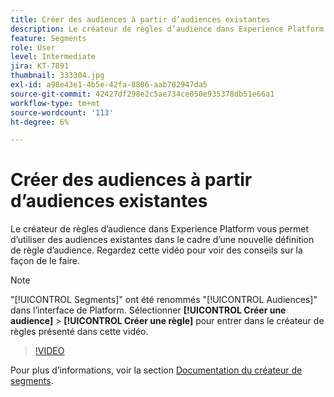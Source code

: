```yaml
---
title: Créer des audiences à partir d’audiences existantes
description: Le créateur de règles d’audience dans Experience Platform vous permet d’utiliser des audiences existantes dans le cadre d’une nouvelle définition de règle d’audience. Regardez cette vidéo pour voir des conseils sur la façon de le faire.
feature: Segments
role: User
level: Intermediate
jira: KT-7891
thumbnail: 333304.jpg
exl-id: a98e43e1-4b5e-42fa-8806-aab702947da5
source-git-commit: 42427df298e2c5ae734ce050e935378db51e66a1
workflow-type: tm+mt
source-wordcount: '113'
ht-degree: 6%

---
```


# Créer des audiences à partir d’audiences existantes

Le créateur de règles d’audience dans Experience Platform vous permet d’utiliser des audiences existantes dans le cadre d’une nouvelle définition de règle d’audience. Regardez cette vidéo pour voir des conseils sur la façon de le faire.

>[!NOTE]
>
> &quot;[!UICONTROL Segments]&quot; ont été renommés &quot;[!UICONTROL Audiences]&quot; dans l’interface de Platform. Sélectionner **[!UICONTROL Créer une audience]** > **[!UICONTROL Créer une règle]** pour entrer dans le créateur de règles présenté dans cette vidéo.

>[!VIDEO](https://video.tv.adobe.com/v/333304/?quality=12&learn=on)

Pour plus d’informations, voir la section [Documentation du créateur de segments](https://experienceleague.adobe.com/docs/experience-platform/segmentation/ui/segment-builder.html?lang=fr).

